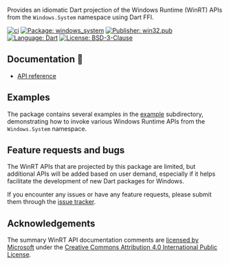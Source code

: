 Provides an idiomatic Dart projection of the Windows Runtime (WinRT) APIs
from the `Windows.System` namespace using Dart FFI.

[![ci][ci_badge]][ci_link]
[![Package: windows_system][package_badge]][package_link]
[![Publisher: win32.pub][publisher_badge]][publisher_link]
[![Language: Dart][language_badge]][language_link]
[![License: BSD-3-Clause][license_badge]][license_link]

## Documentation 📝

* [API reference][api_reference_link]

## Examples

The package contains several examples in the [example][example_link]
subdirectory, demonstrating how to invoke various Windows Runtime APIs from the
`Windows.System` namespace.

## Feature requests and bugs

The WinRT APIs that are projected by this package are limited, but additional
APIs will be added based on user demand, especially if it helps facilitate the
development of new Dart packages for Windows.

If you encounter any issues or have any feature requests, please submit them
through the [issue tracker][issue_tracker_link].

## Acknowledgements

The summary WinRT API documentation comments are
[licensed by Microsoft][legal_notices_link] under the
[Creative Commons Attribution 4.0 International Public License][cc_license_link].

[api_reference_link]: https://pub.dev/documentation/windows_system/latest/
[cc_license_link]: https://github.com/MicrosoftDocs/winrt-api/blob/89e9254fd8b53a648937dbb4324d7f7d6f8d1314/LICENSE
[ci_badge]: https://github.com/halildurmus/dartwinrt/actions/workflows/windows_system.yml/badge.svg
[ci_link]: https://github.com/halildurmus/dartwinrt/actions/workflows/windows_system.yml
[example_link]: https://github.com/halildurmus/dartwinrt/tree/main/packages/windows_system/example
[issue_tracker_link]: https://github.com/halildurmus/dartwinrt/issues
[language_badge]: https://img.shields.io/badge/language-Dart-blue.svg
[language_link]: https://dart.dev
[legal_notices_link]: https://github.com/MicrosoftDocs/winrt-api/#legal-notices
[license_badge]: https://img.shields.io/github/license/halildurmus/dartwinrt?color=blue
[license_link]: https://opensource.org/licenses/BSD-3-Clause
[package_badge]: https://img.shields.io/pub/v/windows_system.svg
[package_link]: https://pub.dev/packages/windows_system
[publisher_badge]: https://img.shields.io/pub/publisher/windows_system.svg
[publisher_link]: https://pub.dev/publishers/win32.pub
